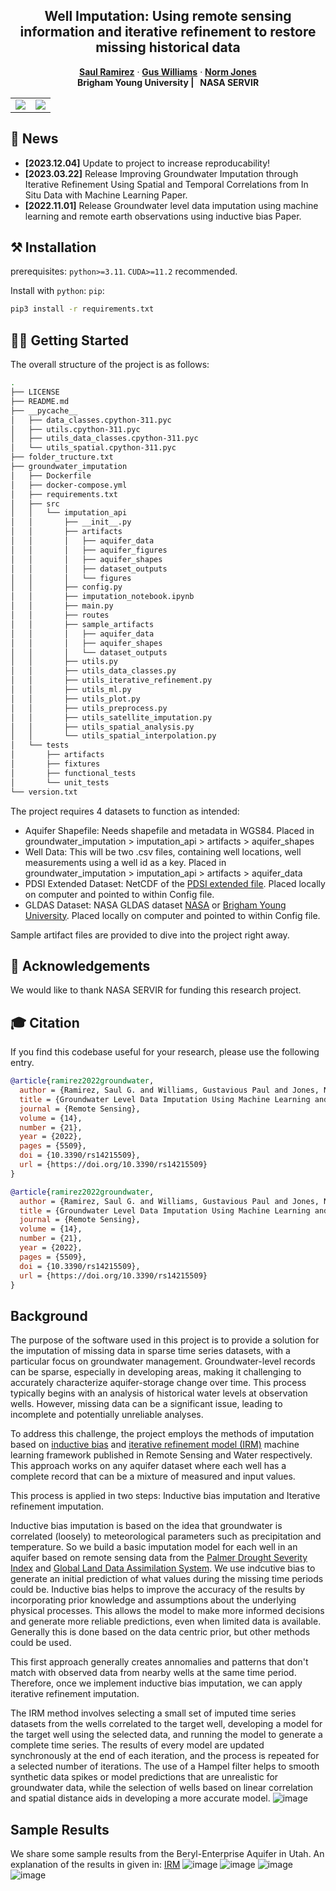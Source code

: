 <p align="center">
  <h2 align="center">Well Imputation: Using remote sensing information and iterative refinement to restore missing historical data</h2>
  <p align="center">
    <a href="https://scholar.google.com/citations?user=Zrozd_gAAAAJ&hl=en"><strong>Saul Ramirez</strong></a>
    ·
    <a href="https://scholar.google.com/citations?user=3eyvLgkAAAAJ&hl=en"><strong>Gus Williams</strong></a>
    ·
    <a href="https://scholar.google.com/citations?user=S92pQn4AAAAJ&hl=en"><strong>Norm Jones</strong></a>
    <br>
    <b>Brigham Young University | &nbsp; NASA SERVIR</b>
</p>

  <table align="center">
    <tr>
    <td>
      <img src="https://user-images.githubusercontent.com/70539433/230738505-5caa500f-d46e-4d73-9016-58523ed5c663.png">
    </td>
    <td>
      <img src="https://user-images.githubusercontent.com/70539433/230738498-2a7e3dc7-1469-4c02-bd40-d376e5bd9e7c.png">
    </td>
    </tr>
  </table>

## 📢 News
* **[2023.12.04]** Update to project to increase reproducability!
* **[2023.03.22]** Release Improving Groundwater Imputation through Iterative Refinement Using Spatial and Temporal Correlations from In Situ Data with Machine Learning Paper.
* **[2022.11.01]** Release Groundwater level data imputation using machine learning and remote earth observations using inductive bias Paper.

## ⚒️ Installation
prerequisites: `python>=3.11`.  `CUDA>=11.2` recommended.

Install with `python`: 
`pip`:
```bash
pip3 install -r requirements.txt
```

## 🏃‍♂️ Getting Started
The overall structure of the project is as follows:

```bash
.
├── LICENSE
├── README.md
├── __pycache__
│   ├── data_classes.cpython-311.pyc
│   ├── utils.cpython-311.pyc
│   ├── utils_data_classes.cpython-311.pyc
│   └── utils_spatial.cpython-311.pyc
├── folder_tructure.txt
├── groundwater_imputation
│   ├── Dockerfile
│   ├── docker-compose.yml
│   ├── requirements.txt
│   ├── src
│   │   └── imputation_api
│   │       ├── __init__.py
│   │       ├── artifacts
│   │       │   ├── aquifer_data
│   │       │   ├── aquifer_figures
│   │       │   ├── aquifer_shapes
│   │       │   ├── dataset_outputs
│   │       │   └── figures
│   │       ├── config.py
│   │       ├── imputation_notebook.ipynb
│   │       ├── main.py
│   │       ├── routes
│   │       ├── sample_artifacts
│   │       │   ├── aquifer_data
│   │       │   ├── aquifer_shapes
│   │       │   └── dataset_outputs
│   │       ├── utils.py
│   │       ├── utils_data_classes.py
│   │       ├── utils_iterative_refinement.py
│   │       ├── utils_ml.py
│   │       ├── utils_plot.py
│   │       ├── utils_preprocess.py
│   │       ├── utils_satellite_imputation.py
│   │       ├── utils_spatial_analysis.py
│   │       └── utils_spatial_interpolation.py
│   └── tests
│       ├── artifacts
│       ├── fixtures
│       ├── functional_tests
│       └── unit_tests
└── version.txt
```
The project requires 4 datasets to function as intended:
* Aquifer Shapefile: Needs shapefile and metadata in WGS84. Placed in groundwater_imputation > imputation_api > artifacts > aquifer_shapes
* Well Data: This will be two .csv files, containing well locations, well measurements using a well id as a key. Placed in groundwater_imputation > imputation_api > artifacts > aquifer_data
* PDSI Extended Dataset: NetCDF of the [PDSI extended file](https://www.hydroshare.org/resource/145b386aa865459fb52a75e4230f6a14/). Placed locally on computer and pointed to within Config file.
* GLDAS Dataset: NASA GLDAS dataset [NASA](https://hydro1.gesdisc.eosdis.nasa.gov/data/GLDAS/GLDAS_NOAH025_3H.2.1/) or [Brigham Young University](https://drive.google.com/drive/u/0/folders/12XH-LUgK9-gBReIIAmxtIuHQ8tVTVjgA). Placed locally on computer and pointed to within Config file.

Sample artifact files are provided to dive into the project right away.

## 🙏 Acknowledgements
We would like to thank NASA SERVIR for funding this research project.

## 🎓 Citation
If you find this codebase useful for your research, please use the following entry.
```BibTeX
@article{ramirez2022groundwater,
  author = {Ramirez, Saul G. and Williams, Gustavious Paul and Jones, Norman L.},
  title = {Groundwater Level Data Imputation Using Machine Learning and Remote Earth Observations Using Inductive Bias},
  journal = {Remote Sensing},
  volume = {14},
  number = {21},
  year = {2022},
  pages = {5509},
  doi = {10.3390/rs14215509},
  url = {https://doi.org/10.3390/rs14215509}
}

@article{ramirez2022groundwater,
  author = {Ramirez, Saul G. and Williams, Gustavious Paul and Jones, Norman L.},
  title = {Groundwater Level Data Imputation Using Machine Learning and Remote Earth Observations Using Inductive Bias},
  journal = {Remote Sensing},
  volume = {14},
  number = {21},
  year = {2022},
  pages = {5509},
  doi = {10.3390/rs14215509},
  url = {https://doi.org/10.3390/rs14215509}
}
```

## Background
The purpose of the software used in this project is to provide a solution for the imputation of missing data in sparse time series datasets, with a particular focus on groundwater management. Groundwater-level records can be sparse, especially in developing areas, making it challenging to accurately characterize aquifer-storage change over time. This process typically begins with an analysis of historical water levels at observation wells. However, missing data can be a significant issue, leading to incomplete and potentially unreliable analyses.

To address this challenge, the project employs the methods of imputation based on [inductive bias](https://www.mdpi.com/2072-4292/14/21/5509) and [iterative refinement model (IRM)](https://www.mdpi.com/2073-4441/15/6/1236) machine learning framework published in Remote Sensing and Water respectively. This approach works on any aquifer dataset where each well has a complete record that can be a mixture of measured and input values. 

This process is applied in two steps: Inductive bias imputation and Iterative refinement imputation.

Inductive bias imputation is based on the idea that groundwater is correlated (loosely) to meteorological parameters such as precipitation and temperature. So we build a basic imputation model for each well in an aquifer based on remote sensing data from the [Palmer Drought Severity Index](https://www.hydroshare.org/resource/145b386aa865459fb52a75e4230f6a14/) and [Global Land Data Assimilation System](https://disc.gsfc.nasa.gov/). We use indcutive bias to generate an initial prediction of what values during the missing time periods could be. Inductive bias helps to improve the accuracy of the results by incorporating prior knowledge and assumptions about the underlying physical processes. This allows the model to make more informed decisions and generate more reliable predictions, even when limited data is available. Generally this is done based on the data centric prior, but other methods could be used.

This first approach generally creates annomalies and patterns that don't match with observed data from nearby wells at the same time period. Therefore, once we implement inductive bias imputation, we can apply iterative refinement imputation.

The IRM method involves selecting a small set of imputed time series datasets from the wells correlated to the target well, developing a model for the target well using the selected data, and running the model to generate a complete time series. The results of every model are updated synchronously at the end of each iteration, and the process is repeated for a selected number of iterations. The use of a Hampel filter helps to smooth synthetic data spikes or model predictions that are unrealistic for groundwater data, while the selection of wells based on linear correlation and spatial distance aids in developing a more accurate model.
![image](https://user-images.githubusercontent.com/70539433/230738483-b8502492-5bfa-423f-87b2-701e5702d00e.png)

## Sample Results
We share some sample results from the Beryl-Enterprise Aquifer in Utah. An explanation of the results in given in: [IRM](https://www.mdpi.com/2073-4441/15/6/1236)
![image](https://user-images.githubusercontent.com/70539433/230738498-2a7e3dc7-1469-4c02-bd40-d376e5bd9e7c.png)
![image](https://user-images.githubusercontent.com/70539433/230738502-d9184c15-5051-438a-bd05-dcb434d6de9e.png)
![image](https://user-images.githubusercontent.com/70539433/230738505-5caa500f-d46e-4d73-9016-58523ed5c663.png)
![image](https://user-images.githubusercontent.com/70539433/230738515-8af95061-1af0-4d4d-bd17-2cc02e207878.png)
